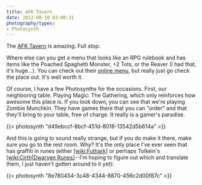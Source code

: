 ```yaml
---
title: AFK Tavern
date: 2012-08-10 03:00:21
photography/types:
- Photosynth
---
```

The <a title="Yes, a gaming tavern! | AFK Tavern" href="http://www.afktavern.com/">AFK Tavern</a> is amazing. Full stop.

Where else can you get a menu that looks like an RPG rulebook and has items like the Poached Spaghetti Monster, +2 Tots, or the Reaver (I had that, it's huge...). You can check out their <a title="AFK Tavern Menu" href="http://files.afktavern.com/menu1.0.pdf">online menu</a>, but really just go check the place out. It's well worth it.

<!--more-->

Of course, I have a few Photosynths for the occasions. First, our neighboring table. Playing Magic: The Gathering, which only reinforces how awesome this place is. If you look down, you can see that we're playing Zombie Munchkin. They have games there that you can "order" and that they'll bring to your table, free of charge. It really is a gamer's paradise.

{{< photosynth "d49ebccf-8bcf-451d-8018-13542d5b614a" >}}

And this is going to sound really strange, but if you do make it there, make sure you go to the rest room. Why? It's the only place I've ever seen that has graffiti in runes (either [[wiki:Futhark]]() or perhaps Tolkein's [[wiki:Cirth|Dwarven Runes]]()--I'm hoping to figure out which and translate them, I just haven't gotten around to it yet):

{{< photosynth "8e780454-3c48-4344-8870-456c2d00f87c" >}}